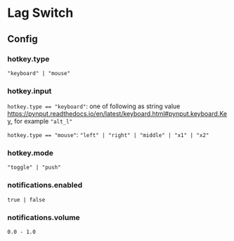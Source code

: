 # Lag Switch

## Config

### hotkey.type

`"keyboard" | "mouse"`

### hotkey.input

`hotkey.type == "keyboard"`: one of following as string value https://pynput.readthedocs.io/en/latest/keyboard.html#pynput.keyboard.Key, for example `"alt_l"`

`hotkey.type == "mouse"`: `"left" | "right" | "middle" | "x1" | "x2"`

### hotkey.mode

`"toggle" | "push"`

### notifications.enabled

`true | false`

### notifications.volume

`0.0 - 1.0`

